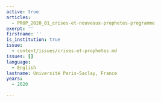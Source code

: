 ```yaml
---
active: true
articles:
  - PROP_2020_01_crises-et-nouveaux-prophetes-programme
exerpt: ''
firstname: ''
is_institution: true
issue:
  - content/issues/crises-et-prophetes.md
issues: []
language:
  - English
lastname: Université Paris-Saclay, France
years:
  - 2020

---
```

